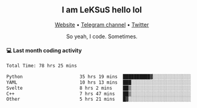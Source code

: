 <h2 align="center">I am LeKSuS hello lol</h2>
<div align="center">
  <a href="https://leksus.net">Website</a> •
  <a href="https://t.me/leksus_was_here">Telegram channel</a> •
  <a href="https://twitter.com/___LeKSuS___">Twitter</a>
</div>
<p align="center">So yeah, I code. Sometimes.</p>

#### :computer: Last month coding activity
<!--START_SECTION:waka-->

```txt
Total Time: 78 hrs 25 mins

Python                     35 hrs 19 mins  ██████████▓░░░░░░░░░░░░░░   42.16 %
YAML                       10 hrs 13 mins  ███░░░░░░░░░░░░░░░░░░░░░░   12.21 %
Svelte                     8 hrs 2 mins    ██▒░░░░░░░░░░░░░░░░░░░░░░   09.60 %
C++                        7 hrs 47 mins   ██▒░░░░░░░░░░░░░░░░░░░░░░   09.30 %
Other                      5 hrs 21 mins   █▓░░░░░░░░░░░░░░░░░░░░░░░   06.40 %
```

<!--END_SECTION:waka-->

<!-- flag{4_l0t_0f_1nter35t1ng_th1ng5_4r3_1n_publ1c_d0m41n} -->
